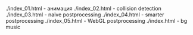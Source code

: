 ./index_01.html - анимация
./index_02.html - collision detection
./index_03.html - naive postprocessing
./index_04.html - smarter postprocessing
./index_05.html - WebGL postprocessing
./index.html - bg music
